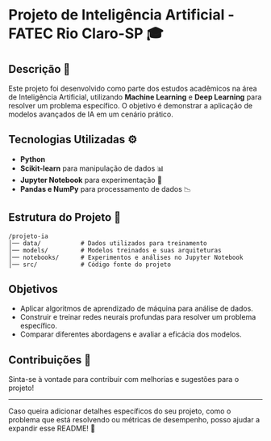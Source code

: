 # Projeto de Inteligência Artificial - FATEC Rio Claro-SP 🎓

## Descrição 📌
Este projeto foi desenvolvido como parte dos estudos acadêmicos na área de Inteligência Artificial, utilizando **Machine Learning** e **Deep Learning** para resolver um problema específico. O objetivo é demonstrar a aplicação de modelos avançados de IA em um cenário prático.

## Tecnologias Utilizadas ⚙️
- **Python** 
- **Scikit-learn** para manipulação de dados 📊
- **Jupyter Notebook** para experimentação 📑
- **Pandas e NumPy** para processamento de dados 📉

## Estrutura do Projeto 📂
```
/projeto-ia
│── data/           # Dados utilizados para treinamento
│── models/         # Modelos treinados e suas arquiteturas
│── notebooks/      # Experimentos e análises no Jupyter Notebook
│── src/            # Código fonte do projeto
```

## Objetivos 
- Aplicar algoritmos de aprendizado de máquina para análise de dados.
- Construir e treinar redes neurais profundas para resolver um problema específico.
- Comparar diferentes abordagens e avaliar a eficácia dos modelos.


## Contribuições 🤝
Sinta-se à vontade para contribuir com melhorias e sugestões para o projeto!

---

Caso queira adicionar detalhes específicos do seu projeto, como o problema que está resolvendo ou métricas de desempenho, posso ajudar a expandir esse README! 🚀
